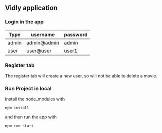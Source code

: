 ## Vidly application


### Login in the app

| Type          | username      | password  |
| ------------- | ------------- | --------- |
| admin         | admin@admin   | admin     |
| user          | user@user     | user1     |


### Register tab

The register tab will create a new user, so will not be able to delete a movie.

### Run Project in local

Install the node_modules with 
```
npm install
```

and then run the app with 
```
npm run start

